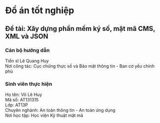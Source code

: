 # Đồ án tốt nghiệp
## Đề tài: Xây dựng phần mềm ký số, mật mã CMS, XML và JSON
### Cán bộ hướng dẫn
Tiến sĩ Lê Quang Huy</br>
Nơi công tác: Cục chứng thực số và Bảo mật thông tin - Ban cơ yếu chính phủ
### Sinh viên thực hiện
Họ tên: Võ Lê Huy</br>
Mã số: AT131315</br>
Lớp: AT13P</br>
Chuyên nghành: An toàn thông tin - An toàn ứng dụng</br>
Nơi học tập: Học viện Kỹ thuật mật mã
